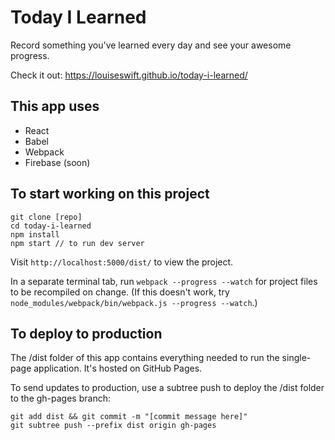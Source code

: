 # Today I Learned

Record something you've learned every day and see your awesome progress.

Check it out: https://louiseswift.github.io/today-i-learned/

## This app uses

* React
* Babel
* Webpack
* Firebase (soon)

## To start working on this project

```
git clone [repo]
cd today-i-learned
npm install
npm start // to run dev server
```

Visit `http://localhost:5000/dist/` to view the project.

In a separate terminal tab, run `webpack --progress --watch` for project files to be recompiled on change. (If this doesn't work, try `node_modules/webpack/bin/webpack.js --progress --watch`.)

## To deploy to production

The /dist folder of this app contains everything needed to run the single-page application. It's hosted on GitHub Pages.

To send updates to production, use a subtree push to deploy the /dist folder to the gh-pages branch:

```
git add dist && git commit -m "[commit message here]"
git subtree push --prefix dist origin gh-pages
```